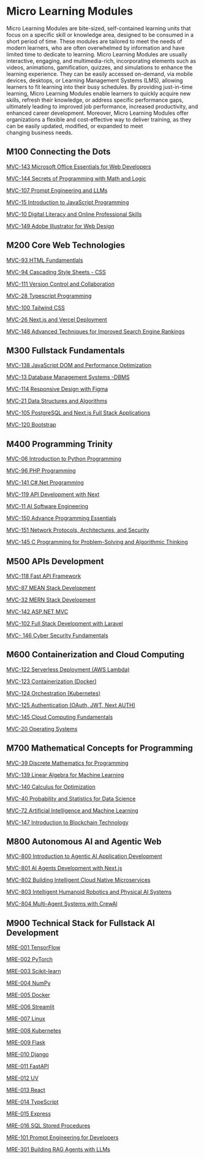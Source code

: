 # Micro Learning Modules
Micro Learning Modules are bite-sized, self-contained learning units that focus on a specific skill or knowledge area, designed to be consumed in a short period of time. These modules are tailored to meet the needs of modern learners, who are often overwhelmed by information and have limited time to dedicate to learning. Micro Learning Modules are usually interactive, engaging, and multimedia-rich, incorporating elements such as videos, animations, gamification, quizzes, and simulations to enhance the learning experience. They can be easily accessed on-demand, via mobile devices, desktops, or Learning Management Systems (LMS), allowing learners to fit learning into their busy schedules. By providing just-in-time learning, Micro Learning Modules enable learners to quickly acquire new skills, refresh their knowledge, or address specific performance gaps, ultimately leading to improved job performance, increased productivity, and enhanced career development. Moreover, Micro Learning Modules offer organizations a flexible and cost-effective way to deliver training, as they can be easily updated, modified, or expanded to meet changing business needs.

## M100 Connecting the Dots

[MVC-143 Microsoft Office Essentials for Web Developers](OMCDEV/Readme.md)

[MVC-144 Secrets of Programming with Math and Logic](SPML/Readme.md)

[MVC-107 Prompt Engineering and LLMs](PE/Readme.md)

[MVC-15 Introduction to JavaScript Programming](Introduction_to_JavaScript_Programming/Readme.md)

[MVC-10 Digital Literacy and Online Professional Skills](DLOPS/Readme.md)

[MVC-149 Adobe Illustrator for Web Design](AdobeAi/Readme.md)



## M200 Core Web Technologies

[MVC-93 HTML Fundamentlals](HTML_Fundamentals/Readme.md)

[MVC-94 Cascading Style Sheets - CSS](CSS/Readme.md)

[MVC-111 Version Control and Collaboration](VCS/Readme.md)

[MVC-28 Typescript Programming](TS/Readme.md)

[MVC-100 Tailwind CSS](TW/Readme.md)

[MVC-26 Next.js and Vercel Deployment](NextVercel/Readme.md)

[MVC-148 Advanced Techniques for Improved Search Engine Rankings](SEO/Readme.md)


## M300 Fullstack Fundamentals

[MVC-138 JavaScript DOM and Performance Optimization](DOM/Readme.md)

[MVC-13 Database Management Systems -DBMS](DBMS/Readme.md)

[MVC-114 Responsive Design with Figma](RDS/Readme.md)

[MVC-21 Data Structures and Algorithms](DSA/Readme.md)

[MVC-105 PostgreSQL and Next.js Full Stack Applications](PsqlNext/Readme.md)

[MVC-120 Bootstrap](Bootstrap/Readme.md)


## M400 Programming Trinity

[MVC-06 Introduction to Python Programming](Introduction_to_Python_Programming/Readme.md)

[MVC-96 PHP Programming](PHP/Readme.md)

[MVC-141 C#.Net Programming](Csharp/Readme.md)

[MVC-119 API Development with Next](APINext/Readme.md)

[MVC-11 AI Software Engineering](AISE/Readme.md)

[MVC-150 Advance Programming Essentials](AdvProgramming/Readme.md)

[MVC-151 Network Protocols, Architectures, and Security](NPAS/Readme.md)

[MVC-145 C Programming for Problem-Solving and Algorithmic Thinking](CLang/Readme.md)

## M500 APIs Development

[MVC-118 Fast API Framework]()

[MVC-87 MEAN Stack Development]()

[MVC-32 MERN Stack Development]()

[MVC-142 ASP.NET MVC]()

[MVC-102 Full Stack Development with Laravel]()

[MVC- 146 Cyber Security Fundamentals](CSF/Readme.md)


## M600 Containerization and Cloud Computing

[MVC-122 Serverless Deployment (AWS Lambda)]()

[MVC-123 Containerization (Docker)]()

[MVC-124 Orchestration (Kubernetes)]()

[MVC-125 Authentication (OAuth, JWT, Next AUTH)]()

[MVC-145 Cloud Computing Fundamentals](CCF/Readme.md)

[MVC-20 Operating Systems]()


## M700 Mathematical Concepts for Programming

[MVC-39 Discrete Mathematics for Programming](DMP/Readme.md)

[MVC-139 Linear Algebra for Machine Learning](LAML/Readme.md)

[MVC-140 Calculus for Optimization](CFO/Readme.md)

[MVC-40 Probability and Statistics for Data Science](SDS/Readme.md)

[MVC-72 Artificial Intelligence and Machine Learning]()

[MVC-147 Introduction to Blockchain Technology](BC/Readme.md)


## M800 Autonomous AI and Agentic Web

[MVC-800 Introduction to Agentic AI Application Development](AgenticAI/Readme.md)

[MVC-801 AI Agents Development with Next.js](NextAI/Readme.md)

[MVC-802 Building Intelligent Cloud Native Microservices](Microservices/Readme.md)

[MVC-803 Intelligent Humanoid Robotics and Physical AI Systems](IHR/Readme.md)

[MVC-804 Multi-Agent Systems with CrewAI](CrewAI/Readme.md)


## M900 Technical Stack for Fullstack AI Development

[MRE-001 TensorFlow](MRE001/Readme.md)

[MRE-002 PyTorch](MRE002/Readme.md)

[MRE-003 Scikit-learn](MRE003/Readme.md)

[MRE-004 NumPy](MRE004/Readme.md)

[MRE-005 Docker](MRE005/Readme.md)

[MRE-006 Streamlit](MRE006/Readme.md)

[MRE-007 Linux](MRE007/Readme.md)

[MRE-008 Kubernetes](MRE008/Readme.md)

[MRE-009 Flask](MRE009/Readme.md)

[MRE-010 Django](MRE010/Readme.md)

[MRE-011 FastAPI](MRE011/Readme.md)

[MRE-012 UV](MRE012/Readme.md)

[MRE-013 React](MRE013/Readme.md)

[MRE-014 TypeScript](MRE014/Readme.md)

[MRE-015 Express](MRE015/Readme.md)

[MRE-016 SQL Stored Procedures](MRE016/Readme.md)



[MRE-101 Prompt Engineering for Developers](MRE101/Readme.md)

[MRE-301 Building RAG Agents with LLMs](MRE301/Readme.md)

